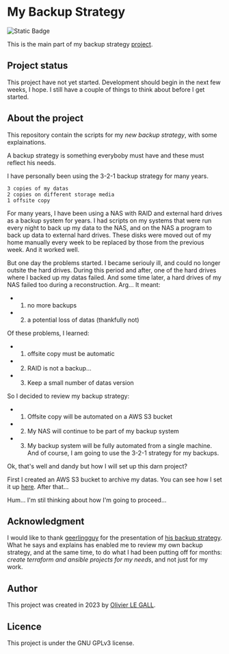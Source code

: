 # My Backup Strategy

<!-- put some badge here -->
![Static Badge](https://img.shields.io/badge/ansible-2.14.3-red)
<!-- ![GitHub Workflow Status (with event)](https://img.shields.io/github/actions/workflow/status/blackcats/my-backup-strategy/toto.yml?logo=GitHub) -->

This is the main part of my backup strategy [project](https://github.com/users/blackcats/projects/5/views/3).

<!-- Optional: put a table of content -->

## Project status
This project have not yet started. Development should begin in the next few
weeks, I hope. I still have a couple of things to think about before I get 
started.

## About the project
<!-- This section  may be Optional and fusioned with the description. -->
This repository contain the scripts for my _new backup strategy_, with some 
explainations.

A backup strategy is something everyboby must have and these must reflect his 
needs. 

I have personally been using the 3-2-1 backup strategy for many years.
```
3 copies of my datas
2 copies on different storage media
1 offsite copy
```

For many years, I have been using a NAS with RAID and external hard drives as
a backup system for years. I had scripts on my systems that were run every 
night to back up my data to the NAS, and on the NAS a program to back up data 
to external hard drives. These disks were moved out of my home manually every 
week to be replaced by those from the previous week. And it worked well.

But one day the problems started. I became seriouly ill, and could no longer
outsite the hard drives. During this period and after, one of the hard drives 
where I backed up my datas failed. And some time later, a hard drives of my 
NAS failed too during a reconstruction. Arg... It meant:
- 1. no more backups
- 2. a potential loss of datas (thankfully not)

Of these problems, I learned:
- 1. offsite copy must be automatic
- 2. RAID is not a backup...
- 3. Keep a small number of datas version 

So I decided to review my backup strategy:
- 1. Offsite copy will be automated on a AWS S3 bucket
- 2. My NAS will continue to be part of my backup system
- 3. My backup system will be fully automated from a single machine.
And of course, I am going to use the 3-2-1 strategy for my backups.

Ok, that's well and dandy but how I will set up this darn project? 

First I created an AWS S3 bucket to archive my datas. You can see how I set it 
up [here](https://github.com/blackcats/my_freezed_storage). After that...

Hum... I'm stil thinking about how I'm going to proceed...

<!-- ## Get Started -->
<!-- if used, this section contain the "Installation" and "Usage" section -->

<!-- ## Installation -->
<!-- Requirement and How to install -->

<!-- ## Usage -->
<!-- How to use the project. Put some example (command and exepted output) -->

<!-- ## Support  -->
<!-- Tell people where they can go to for help. It can be any combination -->
<!-- of an issue tracker, a chat room, an email address, etc... -->

<!-- ## Roadmap (or Todo) -->
<!-- Ideas for futur evolution or missing features -->
<!-- - [ ] Add branch protection rules when the repository will be public -->

<!--## Contributing -->
<!-- How to contribute to the project, Issue, pullrequest... -->

## Acknowledgment
I would like to thank [geerlingguy](https://github.com/geerlingguy/) for the 
presentation of [his backup strategy](https://github.com/geerlingguy/my-backup-plan). 
What he says and explains has enabled me to review my own backup strategy, 
and at the same time, to do what I had been putting off for months: _create 
terraform and ansible projects for my needs_, and not just for my work.

## Author
This project was created in 2023 by [Olivier LE GALL](lgo@black-cats.org).

## Licence
This project is under the GNU GPLv3 license.
